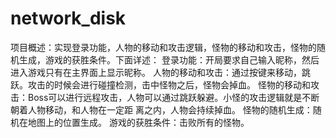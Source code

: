 # network_disk
项目概述：实现登录功能，人物的移动和攻击逻辑，怪物的移动和攻击，怪物的随机生成，游戏的获胜条件。下面详述：
登录功能：开局要求自己输入昵称，然后进入游戏只有在主界面上显示昵称。
人物的移动和攻击：通过按键来移动，跳跃。攻击的时候会进行碰撞检测，击中怪物之后，怪物会掉血。
怪物的移动和攻击：Boss可以进行远程攻击，人物可以通过跳跃躲避。小怪的攻击逻辑就是不断朝着人物移动，和人物在一定距
离之内，人物会持续掉血。
怪物的随机生成：随机在地图上的位置生成。
游戏的获胜条件：击败所有的怪物。
